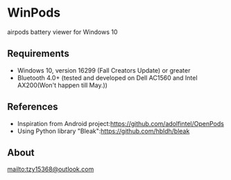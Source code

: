 # WinPods
 airpods battery viewer for Windows 10

## Requirements 
- Windows 10, version 16299 (Fall Creators Update) or greater
- Bluetooth 4.0+ (tested and developed on Dell AC1560 and Intel AX200(Won't happen till May.))
## References 
- Inspiration from Android project:<https://github.com/adolfintel/OpenPods>
- Using Python library "Bleak":<https://github.com/hbldh/bleak>

## About
[mailto:tzy15368@outlook.com](mailto:tzy15368@outlook.com)